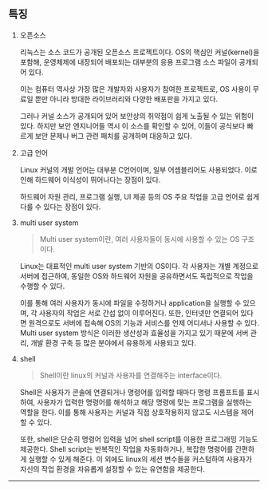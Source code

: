 ## 특징

1. 오픈소스

   리눅스는 소스 코드가 공개된 오픈소스 프로젝트이다. OS의 핵심인 커널(kernel)을 포함해, 운영체제에 내장되어 배포되는 대부분의 응용 프로그램 소스 파일이 공개되어 있다.

   이는 컴퓨터 역사상 가장 많은 개발자와 사용자가 참여한 프로젝트로, OS 사용이 무료일 뿐만 아니라 방대한 라이브러리와 다양한 배포판을 가지고 있다.

   그러나 커널 소스가 공개되어 있어 보안상의 취약점이 쉽게 노출될 수 있는 위험이 있다. 하지만 보안 엔지니어들 역시 이 소스를 확인할 수 있어, 이들이 공식보다 빠르게 보안 문제나 버그 관련 패치를 공개하며 대응하고 있다.

2. 고급 언어

   Linux 커널의 개발 언어는 대부분 C언어이며, 일부 어셈블리어도 사용되었다. 이로 인해 하드웨어 이식성이 뛰어나다는 장점이 있다.

   하드웨어 자원 관리, 프로그램 실행, UI 제공 등의 OS 주요 작업을 고급 언어로 쉽게 다룰 수 있다는 장점이 있다.

3. multi user system

   > Multi user system이란, 여러 사용자들이 동시에 사용할 수 있는 OS 구조이다.

   Linux는 대표적인 multi user system 기반의 OS이다. 각 사용자는 개별 계정으로 서버에 접근하여, 동일한 OS와 하드웨어 자원을 공유하면서도 독립적으로 작업을 수행할 수 있다.

   이를 통해 여러 사용자가 동시에 파일을 수정하거나 application을 실행할 수 있으며, 각 사용자의 작업은 서로 간섭 없이 이루어진다. 또한, 인터넷만 연결되어 있다면 원격으로도 서버에 접속해 OS의 기능과 서비스를 언제 어디서나 사용할 수 있다. Multi user system 방식은 이러한 생산성과 효율성을 가지고 있기 때문에 서버 관리, 개발 환경 구축 등 많은 분야에서 유용하게 사용되고 있다.

4. shell

   > Shell이란 linux의 커널과 사용자를 연결해주는 interface이다.

   Shell은 사용자가 콘솔에 연결되거나 명령어를 입력할 때마다 명령 프롬프트를 표시하여, 사용자가 입력한 명령어를 해석하고 해당 명령에 맞는 프로그램을 실행하는 역할을 한다. 이를 통해 사용자는 커널과 직접 상호작용하지 않고도 시스템을 제어할 수 있다.

   또한, shell은 단순히 명령어 입력을 넘어 shell script를 이용한 프로그래밍 기능도 제공한다. Shell script는 반복적인 작업을 자동화하거나, 복잡한 명령어를 간편하게 실행할 수 있게 해준다. 이 외에도 linux의 세션 변수들을 커스텀하여 사용자가 자신의 작업 환경을 자유롭게 설정할 수 있는 유연함을 제공한다.

---

